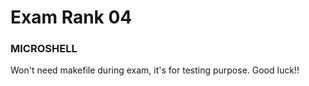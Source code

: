 <h1>Exam Rank 04</h1>
<h3>MICROSHELL</h3>
Won't need makefile during exam, it's for testing purpose.
Good luck!!
